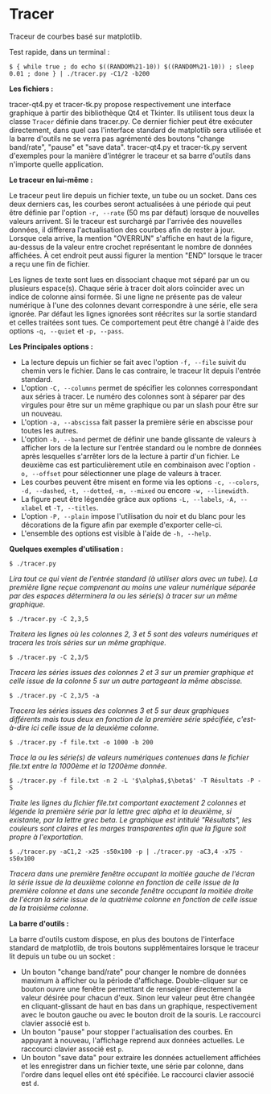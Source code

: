 # Tracer
Traceur de courbes basé sur matplotlib.

Test rapide, dans un terminal :

`$ { while true ; do echo $((RANDOM%21-10)) $((RANDOM%21-10)) ; sleep 0.01 ; done } | ./tracer.py -C1/2 -b200`


**Les fichiers :**

tracer-qt4.py et tracer-tk.py propose respectivement une interface graphique à partir des bibliothèque Qt4 et Tkinter. Ils utilisent tous deux la classe `Tracer` définie dans tracer.py. Ce dernier fichier peut être exécuter directement, dans quel cas l'interface standard de matplotlib sera utilisée et la barre d'outils ne se verra pas agrémenté des boutons "change band/rate", "pause" et "save data". tracer-qt4.py et tracer-tk.py servent d'exemples pour la manière d'intégrer le traceur et sa barre d'outils dans n'importe quelle application.


**Le traceur en lui-même :**

Le traceur peut lire depuis un fichier texte, un tube ou un socket. Dans ces deux derniers cas, les courbes seront actualisées à une période qui peut être définie par l'option `-r, --rate` (50 ms par défaut) lorsque de nouvelles valeurs arrivent. Si le traceur est surchargé par l'arrivée des nouvelles données, il diffèrera l'actualisation des courbes afin de rester à jour. Lorsque cela arrive, la mention "OVERRUN" s'affiche en haut de la figure, au-dessus de la valeur entre crochet représentant le nombre de données affichées. À cet endroit peut aussi figurer la mention "END" lorsque le tracer a reçu une fin de fichier.

Les lignes de texte sont lues en dissociant chaque mot séparé par un ou plusieurs espace(s). Chaque série à tracer doit alors coïncider avec un indice de colonne ainsi formée. Si une ligne ne présente pas de valeur numérique à l'une des colonnes devant correspondre à une série, elle sera ignorée. Par défaut les lignes ignorées sont réécrites sur la sortie standard et celles traitées sont tues. Ce comportement peut être changé à l'aide des options `-q, --quiet` et `-p, --pass`.


**Les Principales options :**

* La lecture depuis un fichier se fait avec l'option `-f, --file` suivit du chemin vers le fichier. Dans le cas contraire, le traceur lit depuis l'entrée standard.
* L'option `-C, --columns` permet de spécifier les colonnes correspondant aux séries à tracer. Le numéro des colonnes sont à séparer par des virgules pour être sur un même graphique ou par un slash pour être sur un nouveau.
* L'option `-a, --abscissa` fait passer la première série en abscisse pour toutes les autres.
* L'option `-b, --band` permet de définir une bande glissante de valeurs à afficher lors de la lecture sur l'entrée standard ou le nombre de données après lesquelles s'arrêter lors de la lecture à partir d'un fichier. Le deuxième cas est particulièrement utile en combinaison avec l'option `-o, --offset` pour sélectionner une plage de valeurs à tracer.
* Les courbes peuvent être misent en forme via les options `-c, --colors`, `-d, --dashed`, `-t, --dotted`, `-m, --mixed` ou encore `-w, --linewidth`.
* La figure peut être légendée grâce aux options `-L, --labels`, `-A, --xlabel` et `-T, --titles`.
* L'option `-P, --plain` impose l'utilisation du noir et du blanc pour les décorations de la figure afin par exemple d'exporter celle-ci.
* L'ensemble des options est visible à l'aide de `-h, --help`.


**Quelques exemples d'utilisation :**

`$ ./tracer.py`

*Lira tout ce qui vient de l'entrée standard (à utiliser alors avec un tube). La première ligne reçue comprenant au moins une valeur numérique séparée par des espaces déterminera la ou les série(s) à tracer sur un même graphique.*

`$ ./tracer.py -C 2,3,5`

*Traitera les lignes où les colonnes 2, 3 et 5 sont des valeurs numériques et tracera les trois séries sur un même graphique.*

`$ ./tracer.py -C 2,3/5`

*Tracera les séries issues des colonnes 2 et 3 sur un premier graphique et celle issue de la colonne 5 sur un autre partageant la même abscisse.*

`$ ./tracer.py -C 2,3/5 -a`

*Tracera les séries issues des colonnes 3 et 5 sur deux graphiques différents mais tous deux en fonction de la première série spécifiée, c'est-à-dire ici celle issue de la deuxième colonne.*

`$ ./tracer.py -f file.txt -o 1000 -b 200`

*Trace la ou les série(s) de valeurs numériques contenues dans le fichier file.txt entre la 1000ème et la 1200ème donnée.*

`$ ./tracer.py -f file.txt -n 2 -L '$\alpha$,$\beta$' -T Résultats -P -S`

*Traite les lignes du fichier file.txt comportant exactement 2 colonnes et légende la première série par la lettre grec alpha et la deuxième, si existante, par la lettre grec beta. Le graphique est intitulé "Résultats", les couleurs sont claires et les marges transparentes afin que la figure soit propre à l'exportation.*

`$ ./tracer.py -aC1,2 -x25 -s50x100 -p | ./tracer.py -aC3,4 -x75 -s50x100`

*Tracera dans une première fenêtre occupant la moitiée gauche de l'écran la série issue de la deuxième colonne en fonction de celle issue de la première colonne et dans une seconde fenêtre occupant la moitiée droite de l'écran la série issue de la quatrième colonne en fonction de celle issue de la troisième colonne.*


**La barre d'outils :**

La barre d'outils custom dispose, en plus des boutons de l'interface standard de matplotlib, de trois boutons supplémentaires lorsque le traceur lit depuis un tube ou un socket :
* Un bouton "change band/rate" pour changer le nombre de données maximum à afficher ou la période d'affichage. Double-cliquer sur ce bouton ouvre une fenêtre permettant de renseigner directement la valeur désirée pour chacun d'eux. Sinon leur valeur peut être changée en cliquant-glissant de haut en bas dans un graphique, respectivement avec le bouton gauche ou avec le bouton droit de la souris. Le raccourci clavier associé est `b`.
* Un bouton "pause" pour stopper l'actualisation des courbes. En appuyant à nouveau, l'affichage reprend aux données actuelles. Le raccourci clavier associé est `p`.
* Un bouton "save data" pour extraire les données actuellement affichées et les enregistrer dans un fichier texte, une série par colonne, dans l'ordre dans lequel elles ont été spécifiée. Le raccourci clavier associé est `d`.

